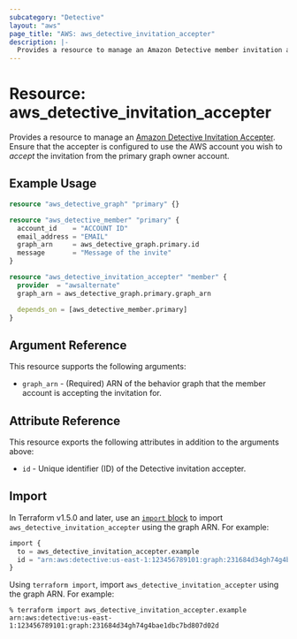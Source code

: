 ```yaml
---
subcategory: "Detective"
layout: "aws"
page_title: "AWS: aws_detective_invitation_accepter"
description: |-
  Provides a resource to manage an Amazon Detective member invitation accepter.
---
```


# Resource: aws_detective_invitation_accepter

Provides a resource to manage an [Amazon Detective Invitation Accepter](https://docs.aws.amazon.com/detective/latest/APIReference/API_AcceptInvitation.html). Ensure that the accepter is configured to use the AWS account you wish to _accept_ the invitation from the primary graph owner account.

## Example Usage

```terraform
resource "aws_detective_graph" "primary" {}

resource "aws_detective_member" "primary" {
  account_id    = "ACCOUNT ID"
  email_address = "EMAIL"
  graph_arn     = aws_detective_graph.primary.id
  message       = "Message of the invite"
}

resource "aws_detective_invitation_accepter" "member" {
  provider  = "awsalternate"
  graph_arn = aws_detective_graph.primary.graph_arn

  depends_on = [aws_detective_member.primary]
}
```

## Argument Reference

This resource supports the following arguments:

* `graph_arn` - (Required) ARN of the behavior graph that the member account is accepting the invitation for.

## Attribute Reference

This resource exports the following attributes in addition to the arguments above:

* `id` - Unique identifier (ID) of the Detective invitation accepter.

## Import

In Terraform v1.5.0 and later, use an [`import` block](https://developer.hashicorp.com/terraform/language/import) to import `aws_detective_invitation_accepter` using the graph ARN. For example:

```terraform
import {
  to = aws_detective_invitation_accepter.example
  id = "arn:aws:detective:us-east-1:123456789101:graph:231684d34gh74g4bae1dbc7bd807d02d"
}
```

Using `terraform import`, import `aws_detective_invitation_accepter` using the graph ARN. For example:

```console
% terraform import aws_detective_invitation_accepter.example arn:aws:detective:us-east-1:123456789101:graph:231684d34gh74g4bae1dbc7bd807d02d
```
